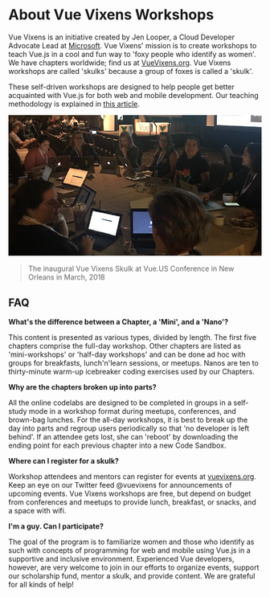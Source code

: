 # About Vue Vixens Workshops

Vue Vixens is an initiative created by Jen Looper, a Cloud Developer Advocate Lead at [Microsoft](http://www.microsoft.com). Vue Vixens' mission is to create workshops to teach Vue.js in a cool and fun way to 'foxy people who identify as women'. We have chapters worldwide; find us at [VueVixens.org](https://vuevixens.org). Vue Vixens workshops are called 'skulks' because a group of foxes is called a 'skulk'.

These self-driven workshops are designed to help people get better acquainted with Vue.js for both web and mobile development. Our teaching methodology is explained in [this article](https://dev.to/vuevixens/the-way-of-the-fox-the-vue-vixens-curriculum-290).

![inaugural skulk in New Orleans](./images/inaugural_skulk.jpg)

> The inaugural Vue Vixens Skulk at Vue.US Conference in New Orleans in March, 2018

## FAQ

**What's the difference between a Chapter, a 'Mini', and a 'Nano'?**

This content is presented as various types, divided by length. The first five chapters comprise the full-day workshop. Other chapters are listed as 'mini-workshops' or 'half-day workshops' and can be done ad hoc with groups for breakfasts, lunch'n'learn sessions, or meetups. Nanos are ten to thirty-minute warm-up icebreaker coding exercises used by our Chapters.

**Why are the chapters broken up into parts?**

All the online codelabs are designed to be completed in groups in a self-study mode in a workshop format during meetups, conferences, and brown-bag lunches. For the all-day workshops, it is best to break up the day into parts and regroup users periodically so that 'no developer is left behind'. If an attendee gets lost, she can 'reboot' by downloading the ending point for each previous chapter into a new Code Sandbox.

**Where can I register for a skulk?**

Workshop attendees and mentors can register for events at [vuevixens.org](https://www.vuevixens.org). Keep an eye on our Twitter feed @vuevixens for announcements of upcoming events. Vue Vixens workshops are free, but depend on budget from conferences and meetups to provide lunch, breakfast, or snacks, and a space with wifi.

**I'm a guy. Can I participate?**

The goal of the program is to familiarize women and those who identify as such with concepts of programming for web and mobile using Vue.js in a supportive and inclusive environment. Experienced Vue developers, however, are very welcome to join in our efforts to organize events, support our scholarship fund, mentor a skulk, and provide content. We are grateful for all kinds of help!